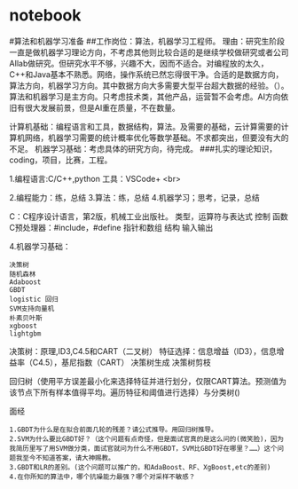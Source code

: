 # notebook
#算法和机器学习准备
##工作岗位：算法，机器学习工程师。
理由：研究生阶段一直是做机器学习理论方向，不考虑其他则比较合适的是继续学校做研究或者公司AIlab做研究。但研究水平不够，兴趣不大，因而不适合。对编程放的太久，C++和Java基本不熟悉。网络，操作系统已然忘得很干净。合适的是数据方向，算法方向，机器学习方向。其中数据方向大多需要大型平台超大数据的经验。（）。算法和机器学习是主方向。只考虑技术类，其他产品，运营暂不会考虑。AI方向依旧有很大发展前景，但是AI重在质量，不在数量。

计算机基础：编程语言和工具，数据结构，算法。及需要的基础，云计算需要的计算机网络，机器学习需要的统计概率优化等数学基础。不求都突出，但要没有大的不足。
机器学习基础：考虑具体的研究方向，待完成。
###扎实的理论知识，coding，项目，比赛，工程。

1.编程语言:C/C++,python
工具：VSCode+ \<br>

2.编程能力：练，总结
3.算法：练，总结
4.机器学习；思考，记录，总结

C：C程序设计语言，第2版，机械工业出版社。
类型，运算符与表达式
控制
函数
C预处理器：#include，#define
指针和数组
结构
输入输出


4.机器学习基础：

    决策树
    随机森林
    Adaboost
    GBDT
    logistic 回归
    SVM支持向量机
    朴素贝叶斯
    xgboost
    lightgbm 
决策树：原理,ID3,C4.5和CART（二叉树）
    特征选择：信息增益（ID3），信息增益率（C4.5），基尼指数（CART）
    决策树生成
    决策树剪枝


回归树（使用平方误差最小化来选择特征并进行划分，仅限CART算法。预测值为该节点下所有样本值得平均。遍历特征和阈值进行选择）与分类树()

面经

    1.GBDT为什么是在拟合前面几轮的残差？请公式推导。用回归树推导。
    2.SVM为什么要比GBDT好？（这个问题有点奇怪，但是面试官真的是这么问的(微笑脸)，因为我简历里写了用SVM做分类，面试官就问为什么不用GBDT，SVM比GBDT好在哪里？……）这个问题我至今不知道答案，请大神赐教。
    3.GBDT和LR的差别。(这个问题可以推广的，和AdaBoost、RF、XgBoost,etc的差别)
    4.在你所知的算法中，哪个抗噪能力最强？哪个对采样不敏感？



